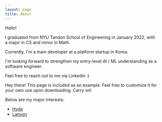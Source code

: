 ```yaml
---
layout: page
title: About
---
```


Hello!

I graduated from NYU Tandon School of Engineering in January 2022, with a major in CS and minor in Math.

Currently, I'm a main developer at a platform startup in Korea.

I'm looking forward to strengthen my entry-level AI / ML understanding as a software engineer.

Feel free to reach out to me via Linkedin :)

<p class="message">
  Hey there! This page is included as an example. Feel free to customize it for your own use upon downloading. Carry on!
</p>


Below are my major interests:

* [Hyde](http://hyde.getpoole.com)
* [Lanyon](http://lanyon.getpoole.com)

